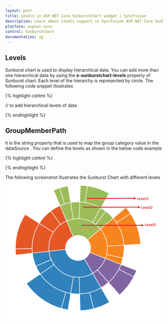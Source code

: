 ```yaml
---
layout: post
title: Levels in ASP.NET Core SunburstChart widget | Syncfusion
description: Learn about Levels support in Syncfusion ASP.NET Core SunburstChart control and more details.
platform: aspnet-core
control: SunburstChart
documentation: ug
---
```


## Levels

Sunburst chart is used to display hierarchical data. You can add more than one hierarchical data by using the **e-sunburstchart-levels** property of Sunburst chart. Each level of the hierarchy is represented by circle.
The following code snippet illustrates 

{% highlight cshtml %}

<ej-sunburstchart id="SunburstChart" >
  <e-sunburstchart-levels>
               // to add hierarchical levels of data
            </e-sunburstchart-levels>
<ej-sunburstchart>

{% endhighlight %}

## GroupMemberPath

It is the string property that is used to map the group category value in the dataSource .
You can define the levels as shown in the below code example

{% highlight cshtml %}

<ej-sunburstchart id="SunburstChart" >
<e-sunburstchart-levels>
<e-sunburstchart-level group-member-path="Level1"></e-sunburstchart-level>
<e-sunburstchart-level group-member-path="Level2"></e-sunburstchart-level>
<e-sunburstchart-level group-member-path="Level3"></e-sunburstchart-level>
</e-sunburstchart-levels>
<ej-sunburstchart>

 {% endhighlight %}

The following screenshot illustrates the Sunburst Chart with different levels

![](Levels_images/Levels_img1.png)
